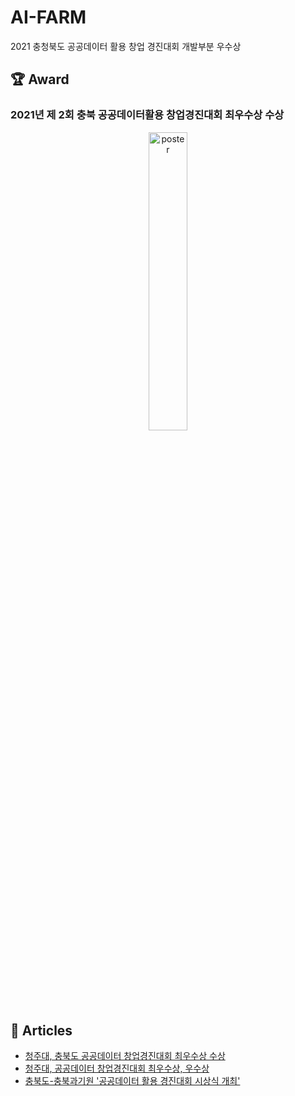 # AI-FARM
2021 충청북도 공공데이터 활용 창업 경진대회 개발부분 우수상 
## 🏆 Award
### 2021년 제 2회 충북 공공데이터활용 창업경진대회 최우수상 수상
<p align="center">
  <img src="https://github.com/jenjenniee/AI-FARM/assets/87688936/c0931070-8127-40cf-8237-5aff265e39ab" width="35%" title="poster" ></img>
</p><br>

## 📰 Articles

- [청주대, 충북도 공공데이터 창업경진대회 최우수상 수상](https://www.breaknews.com/828788)
- [청주대, 공공데이터 창업경진대회 최우수상, 우수상](https://www.gukjenews.com/news/articleView.html?idxno=2292985)
- [충북도-충북과기원 '공공데이터 활용 경진대회 시상식 개최'](https://thesegye.com/news/newsview.php?ncode=1065613402569021)
